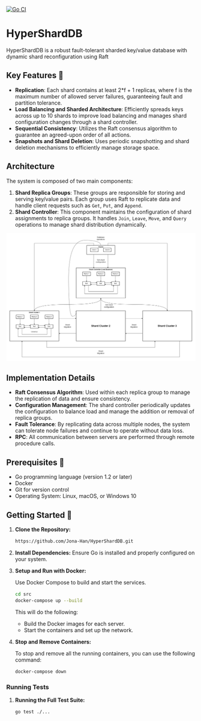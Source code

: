[![Go CI](https://github.com/Jona-Han/Sharded_KVS/actions/workflows/ci.yml/badge.svg)](https://github.com/Jona-Han/Sharded_KVS/actions/workflows/ci.yml)

# HyperShardDB

HyperShardDB is a robust fault-tolerant sharded key/value database with dynamic shard reconfiguration using Raft

## Key Features 🌟
- **Replication**: Each shard contains at least 2*f + 1 replicas, where f is the maximum number of allowed server failures, guaranteeing fault and partition tolerance.
- **Load Balancing and Sharded Architecture**: Efficiently spreads keys across up to 10 shards to improve load balancing and manages shard configuration changes through a shard controller.
- **Sequential Consistency**: Utilizes the Raft consensus algorithm to guarantee an agreed-upon order of all actions.
- **Snapshots and Shard Deletion**: Uses periodic snapshotting and shard deletion mechanisms to efficiently manage storage space.


## Architecture

The system is composed of two main components:

1. **Shard Replica Groups**: These groups are responsible for storing and serving key/value pairs. Each group uses Raft to replicate data and handle client requests such as `Get`, `Put`, and `Append`.
2. **Shard Controller**: This component maintains the configuration of shard assignments to replica groups. It handles `Join`, `Leave`, `Move`, and `Query` operations to manage shard distribution dynamically.

![Architecture](./images/kvs_architecture.jpg)

## Implementation Details

- **Raft Consensus Algorithm**: Used within each replica group to manage the replication of data and ensure consistency.
- **Configuration Management**: The shard controller periodically updates the configuration to balance load and manage the addition or removal of replica groups.
- **Fault Tolerance**: By replicating data across multiple nodes, the system can tolerate node failures and continue to operate without data loss.
- **RPC**: All communication between servers are performed through remote procedure calls.

## Prerequisites 📝
* Go programming language (version 1.2 or later)
* Docker
* Git for version control
* Operating System: Linux, macOS, or Windows 10
  
## Getting Started 🚀

1. **Clone the Repository:**
    ```sh
    https://github.com/Jona-Han/HyperShardDB.git
    ```

2. **Install Dependencies:**
    Ensure Go is installed and properly configured on your system.

3. **Setup and Run with Docker:**

    Use Docker Compose to build and start the services.

    ```sh
    cd src
    docker-compose up --build
    ```

    This will do the following:
    - Build the Docker images for each server.
    - Start the containers and set up the network.

4. **Stop and Remove Containers:**

    To stop and remove all the running containers, you can use the following command:

    ```sh
    docker-compose down
    ```

### Running Tests
1. **Running the Full Test Suite:**
    ```sh
    go test ./...
    ```

